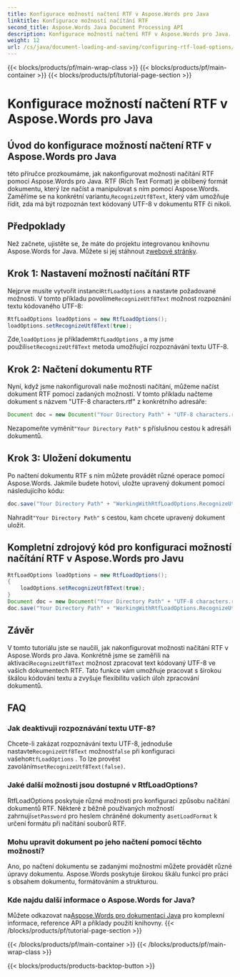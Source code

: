 ```yaml
---
title: Konfigurace možností načtení RTF v Aspose.Words pro Java
linktitle: Konfigurace možností načítání RTF
second_title: Aspose.Words Java Document Processing API
description: Konfigurace možností načtení RTF v Aspose.Words pro Java. Naučte se, jak rozpoznat text UTF-8 v dokumentech RTF. Podrobný průvodce s příklady kódu.
weight: 12
url: /cs/java/document-loading-and-saving/configuring-rtf-load-options/
---
```


{{< blocks/products/pf/main-wrap-class >}}
{{< blocks/products/pf/main-container >}}
{{< blocks/products/pf/tutorial-page-section >}}

# Konfigurace možností načtení RTF v Aspose.Words pro Java


## Úvod do konfigurace možností načtení RTF v Aspose.Words pro Java

 této příručce prozkoumáme, jak nakonfigurovat možnosti načítání RTF pomocí Aspose.Words pro Java. RTF (Rich Text Format) je oblíbený formát dokumentu, který lze načíst a manipulovat s ním pomocí Aspose.Words. Zaměříme se na konkrétní variantu,`RecognizeUtf8Text`, který vám umožňuje řídit, zda má být rozpoznán text kódovaný UTF-8 v dokumentu RTF či nikoli.

## Předpoklady

 Než začnete, ujistěte se, že máte do projektu integrovanou knihovnu Aspose.Words for Java. Můžete si jej stáhnout z[webové stránky](https://releases.aspose.com/words/java/).

## Krok 1: Nastavení možností načítání RTF

 Nejprve musíte vytvořit instanci`RtfLoadOptions` a nastavte požadované možnosti. V tomto příkladu povolíme`RecognizeUtf8Text` možnost rozpoznání textu kódovaného UTF-8:

```java
RtfLoadOptions loadOptions = new RtfLoadOptions();
loadOptions.setRecognizeUtf8Text(true);
```

 Zde,`loadOptions` je příkladem`RtfLoadOptions` , a my jsme použili`setRecognizeUtf8Text` metoda umožňující rozpoznávání textu UTF-8.

## Krok 2: Načtení dokumentu RTF

Nyní, když jsme nakonfigurovali naše možnosti načítání, můžeme načíst dokument RTF pomocí zadaných možností. V tomto příkladu načteme dokument s názvem "UTF-8 characters.rtf" z konkrétního adresáře:

```java
Document doc = new Document("Your Directory Path" + "UTF-8 characters.rtf", loadOptions);
```

 Nezapomeňte vyměnit`"Your Directory Path"` s příslušnou cestou k adresáři dokumentů.

## Krok 3: Uložení dokumentu

Po načtení dokumentu RTF s ním můžete provádět různé operace pomocí Aspose.Words. Jakmile budete hotovi, uložte upravený dokument pomocí následujícího kódu:

```java
doc.save("Your Directory Path" + "WorkingWithRtfLoadOptions.RecognizeUtf8Text.rtf");
```

 Nahradit`"Your Directory Path"` s cestou, kam chcete upravený dokument uložit.

## Kompletní zdrojový kód pro konfiguraci možností načítání RTF v Aspose.Words pro Javu

```java
RtfLoadOptions loadOptions = new RtfLoadOptions();
{
	loadOptions.setRecognizeUtf8Text(true);
}
Document doc = new Document("Your Directory Path" + "UTF-8 characters.rtf", loadOptions);
doc.save("Your Directory Path" + "WorkingWithRtfLoadOptions.RecognizeUtf8Text.rtf");
```

## Závěr

 V tomto tutoriálu jste se naučili, jak nakonfigurovat možnosti načítání RTF v Aspose.Words pro Java. Konkrétně jsme se zaměřili na aktivaci`RecognizeUtf8Text` možnost zpracovat text kódovaný UTF-8 ve vašich dokumentech RTF. Tato funkce vám umožňuje pracovat s širokou škálou kódování textu a zvyšuje flexibilitu vašich úloh zpracování dokumentů.

## FAQ

### Jak deaktivuji rozpoznávání textu UTF-8?

 Chcete-li zakázat rozpoznávání textu UTF-8, jednoduše nastavte`RecognizeUtf8Text` možnost`false` při konfiguraci vašeho`RtfLoadOptions` . To lze provést zavoláním`setRecognizeUtf8Text(false)`.

### Jaké další možnosti jsou dostupné v RtfLoadOptions?

 RtfLoadOptions poskytuje různé možnosti pro konfiguraci způsobu načítání dokumentů RTF. Některé z běžně používaných možností zahrnují`setPassword` pro heslem chráněné dokumenty a`setLoadFormat` k určení formátu při načítání souborů RTF.

### Mohu upravit dokument po jeho načtení pomocí těchto možností?

Ano, po načtení dokumentu se zadanými možnostmi můžete provádět různé úpravy dokumentu. Aspose.Words poskytuje širokou škálu funkcí pro práci s obsahem dokumentu, formátováním a strukturou.

### Kde najdu další informace o Aspose.Words for Java?

 Můžete odkazovat na[Aspose.Words pro dokumentaci Java](https://reference.aspose.com/words/java/) pro komplexní informace, reference API a příklady použití knihovny.
{{< /blocks/products/pf/tutorial-page-section >}}

{{< /blocks/products/pf/main-container >}}
{{< /blocks/products/pf/main-wrap-class >}}

{{< blocks/products/products-backtop-button >}}
